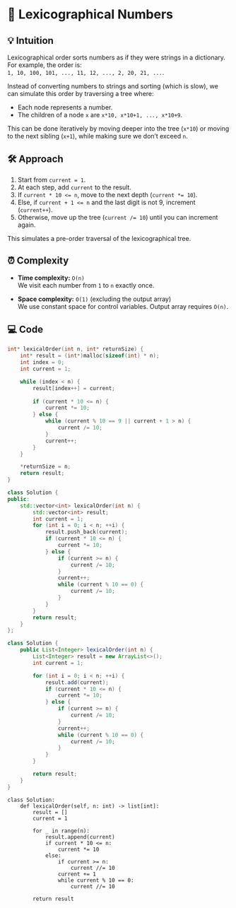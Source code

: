 # 📜 Lexicographical Numbers


## 💡 Intuition
Lexicographical order sorts numbers as if they were strings in a dictionary. For example, the order is:  
`1, 10, 100, 101, ..., 11, 12, ..., 2, 20, 21, ...`.

Instead of converting numbers to strings and sorting (which is slow), we can simulate this order by traversing a tree where:
- Each node represents a number.
- The children of a node `x` are `x*10, x*10+1, ..., x*10+9`.

This can be done iteratively by moving deeper into the tree (`x*10`) or moving to the next sibling (`x+1`), while making sure we don’t exceed `n`.

## 🛠️ Approach
1. Start from `current = 1`.
2. At each step, add `current` to the result.
3. If `current * 10 <= n`, move to the next depth (`current *= 10`).
4. Else, if `current + 1 <= n` and the last digit is not 9, increment (`current++`).
5. Otherwise, move up the tree (`current /= 10`) until you can increment again.

This simulates a pre-order traversal of the lexicographical tree.

## ⏰ Complexity
- **Time complexity:** `O(n)`  
  We visit each number from `1` to `n` exactly once.

- **Space complexity:** `O(1)` (excluding the output array)  
  We use constant space for control variables. Output array requires `O(n)`.


## 💻 Code
```c []
int* lexicalOrder(int n, int* returnSize) {
    int* result = (int*)malloc(sizeof(int) * n);
    int index = 0;
    int current = 1;

    while (index < n) {
        result[index++] = current;
        
        if (current * 10 <= n) {
            current *= 10;
        } else {
            while (current % 10 == 9 || current + 1 > n) {
                current /= 10;
            }
            current++;
        }
    }

    *returnSize = n;
    return result;
}
```
```C++ []
class Solution {
public:
    std::vector<int> lexicalOrder(int n) {
        std::vector<int> result;
        int current = 1;
        for (int i = 0; i < n; ++i) {
            result.push_back(current);
            if (current * 10 <= n) {
                current *= 10;
            } else {
                if (current >= n) {
                    current /= 10;
                }
                current++;
                while (current % 10 == 0) {
                    current /= 10;
                }
            }
        }
        return result;
    }
};
```
```java []
class Solution {
    public List<Integer> lexicalOrder(int n) {
        List<Integer> result = new ArrayList<>();
        int current = 1;

        for (int i = 0; i < n; ++i) {
            result.add(current);
            if (current * 10 <= n) {
                current *= 10;
            } else {
                if (current >= n) {
                    current /= 10;
                }
                current++;
                while (current % 10 == 0) {
                    current /= 10;
                }
            }
        }

        return result;
    }
}
```
```python3 []
class Solution:
    def lexicalOrder(self, n: int) -> list[int]:
        result = []
        current = 1
        
        for _ in range(n):
            result.append(current)
            if current * 10 <= n:
                current *= 10
            else:
                if current >= n:
                    current //= 10
                current += 1
                while current % 10 == 0:
                    current //= 10
                    
        return result
```
